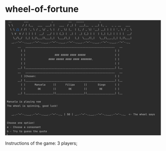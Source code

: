 # wheel-of-fortune

![alt text](https://github.com/didivassi/wheel-of-fortune/blob/master/Extras/Images/ScreenPlay.png?raw=true)

Instructions of the game:
    3 players;
    
